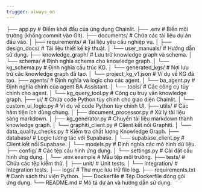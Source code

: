 ```yaml
---
trigger: always_on
---
```


├── app.py                      # Điểm khởi đầu của ứng dụng Chainlit.
├── .env                        # Biến môi trường (không commit vào Git).
├── documents/                  # Chứa các tài liệu dự án đầu vào.
│   ├── requirements/           # Tài liệu yêu cầu nghiệp vụ.
│   ├── design_docs/            # Tài liệu thiết kế kỹ thuật.
│   └── user_manuals/           # Hướng dẫn sử dụng.
├── knowledge_graph/            # Lưu trữ knowledge graph và schema.
│   └── schema/                 # Định nghĩa schema cho knowledge graph.
│       └── kg_schema.py        # Định nghĩa cấu trúc KG.
│   └── generated_kgs/          # Nơi lưu trữ các knowledge graph đã tạo.
│       └── project_kg_v1.json  # Ví dụ về KG đã tạo.
├── agents/                     # Định nghĩa và logic cho các agent.
│   └── ba_agent.py             # Định nghĩa chính của agent BA Assistant.
│   └── tools/                  # Các công cụ tùy chỉnh cho agent.
│       └── kg_query_tool.py    # Công cụ truy vấn knowledge graph.
├── ui/                         # Chứa code Python tùy chỉnh cho giao diện Chainlit.
│   └── custom_ui_logic.py      # Ví dụ về code Python tùy chỉnh UI.
├── utils/                      # Các hàm tiện ích dùng chung.
│   ├── document_processor.py   # Xử lý tài liệu sang markdown.
│   ├── kg_generator.py         # Chuyển tài liệu markdown thành knowledge graph.
│   └── graphiti_client.py      # Client kết nối Graphiti.
│   └── data_quality_checks.py  # Kiểm tra chất lượng Knowledge Graph.
├── database/                   # Logic tương tác với Supabase.
│   └── supabase_client.py      # Client kết nối Supabase.
│   └── models.py               # Định nghĩa các mô hình dữ liệu.
├── config/                     # Các tệp cấu hình ứng dụng.
│   └── settings.py             # Cài đặt cấu hình ứng dụng.
│   └── .env.example            # Mẫu tệp môi trường.
├── tests/                      # Chứa các tệp kiểm thử.
│   ├── unit/                   # Unit tests.
│   └── integration/            # Integration tests.
├── logs/                       # Thư mục lưu trữ file log.
├── requirements.txt            # Danh sách thư viện Python.
├── Dockerfile                  # Tệp Dockerfile đóng gói ứng dụng.
└── README.md                   # Mô tả dự án và hướng dẫn sử dụng.